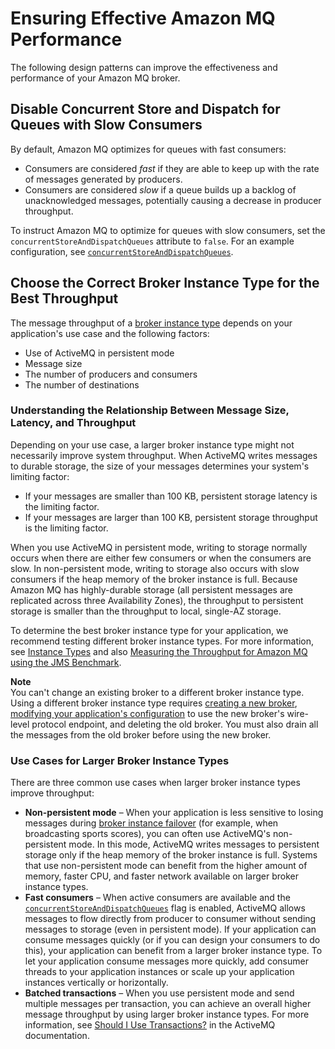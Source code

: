 # Ensuring Effective Amazon MQ Performance<a name="ensuring-effective-amazon-mq-performance"></a>

The following design patterns can improve the effectiveness and performance of your Amazon MQ broker\.

## Disable Concurrent Store and Dispatch for Queues with Slow Consumers<a name="disable-concurrent-store-and-dispatch-queues-flag-slow-consumers"></a>

By default, Amazon MQ optimizes for queues with fast consumers:
+ Consumers are considered *fast* if they are able to keep up with the rate of messages generated by producers\.
+ Consumers are considered *slow* if a queue builds up a backlog of unacknowledged messages, potentially causing a decrease in producer throughput\.

To instruct Amazon MQ to optimize for queues with slow consumers, set the `concurrentStoreAndDispatchQueues` attribute to `false`\. For an example configuration, see [`concurrentStoreAndDispatchQueues`](child-element-details.md#concurrentStoreAndDispatchQueues)\.

## Choose the Correct Broker Instance Type for the Best Throughput<a name="broker-instance-types-choosing"></a>

The message throughput of a [broker instance type](broker.md#broker-instance-types) depends on your application's use case and the following factors:
+ Use of ActiveMQ in persistent mode
+ Message size
+ The number of producers and consumers
+ The number of destinations

### Understanding the Relationship Between Message Size, Latency, and Throughput<a name="broker-instance-types-message-size-latency-throughput"></a>

Depending on your use case, a larger broker instance type might not necessarily improve system throughput\. When ActiveMQ writes messages to durable storage, the size of your messages determines your system's limiting factor:
+ If your messages are smaller than 100 KB, persistent storage latency is the limiting factor\.
+ If your messages are larger than 100 KB, persistent storage throughput is the limiting factor\.

When you use ActiveMQ in persistent mode, writing to storage normally occurs when there are either few consumers or when the consumers are slow\. In non\-persistent mode, writing to storage also occurs with slow consumers if the heap memory of the broker instance is full\. Because Amazon MQ has highly\-durable storage \(all persistent messages are replicated across three Availability Zones\), the throughput to persistent storage is smaller than the throughput to local, single\-AZ storage\.

To determine the best broker instance type for your application, we recommend testing different broker instance types\. For more information, see [Instance Types](broker.md#broker-instance-types) and also [Measuring the Throughput for Amazon MQ using the JMS Benchmark](https://aws.amazon.com/blogs/compute/measuring-the-throughput-for-amazon-mq-using-the-jms-benchmark/)\.

**Note**  
You can't change an existing broker to a different broker instance type\. Using a different broker instance type requires [creating a new broker](amazon-mq-creating-configuring-broker.md), [modifying your application's configuration](amazon-mq-connecting-application.md) to use the new broker's wire\-level protocol endpoint, and deleting the old broker\. You must also drain all the messages from the old broker before using the new broker\.

### Use Cases for Larger Broker Instance Types<a name="broker-instance-types-larger-use-cases"></a>

There are three common use cases when larger broker instance types improve throughput:
+ **Non\-persistent mode** – When your application is less sensitive to losing messages during [broker instance failover](active-standby-broker-deployment.md) \(for example, when broadcasting sports scores\), you can often use ActiveMQ's non\-persistent mode\. In this mode, ActiveMQ writes messages to persistent storage only if the heap memory of the broker instance is full\. Systems that use non\-persistent mode can benefit from the higher amount of memory, faster CPU, and faster network available on larger broker instance types\.
+ **Fast consumers** – When active consumers are available and the [`concurrentStoreAndDispatchQueues`](child-element-details.md#concurrentStoreAndDispatchQueues) flag is enabled, ActiveMQ allows messages to flow directly from producer to consumer without sending messages to storage \(even in persistent mode\)\. If your application can consume messages quickly \(or if you can design your consumers to do this\), your application can benefit from a larger broker instance type\. To let your application consume messages more quickly, add consumer threads to your application instances or scale up your application instances vertically or horizontally\.
+ **Batched transactions** – When you use persistent mode and send multiple messages per transaction, you can achieve an overall higher message throughput by using larger broker instance types\. For more information, see [Should I Use Transactions?](http://activemq.apache.org/should-i-use-transactions.html) in the ActiveMQ documentation\.
